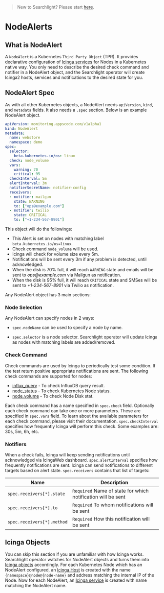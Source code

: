 > New to Searchlight? Please start [here](/docs/tutorials/README.md).

# NodeAlerts

## What is NodeAlert
A `NodeAlert` is a Kubernetes `Third Party Object` (TPR). It provides declarative configuration of [Icinga services](https://www.icinga.com/docs/icinga2/latest/doc/09-object-types/#service) for Nodes in a Kubernetes native way. You only need to describe the desired check command and notifier in a NodeAlert object, and the Searchlight operator will create Icinga2 hosts, services and notifications to the desired state for you.

## NodeAlert Spec
As with all other Kubernetes objects, a NodeAlert needs `apiVersion`, `kind`, and `metadata` fields. It also needs a `.spec` section. Below is an example NodeAlert object.

```yaml
apiVersion: monitoring.appscode.com/v1alpha1
kind: NodeAlert
metadata:
  name: webstore
  namespace: demo
spec:
  selector:
    beta.kubernetes.io/os: linux
  check: node_volume
  vars:
    warning: 70
    critical: 95
  checkInterval: 5m
  alertInterval: 3m
  notifierSecretName: notifier-config
  receivers:
  - notifier: mailgun
    state: WARNING
    to: ["ops@example.com"]
  - notifier: twilio
    state: CRITICAL
    to: ["+1-234-567-8901"]
```

This object will do the followings:

- This Alert is set on nodes with matching label `beta.kubernetes.io/os=linux`.
- Check command `node_volume` will be used.
- Icinga will check for volume size every 5m.
- Notifications will be sent every 3m if any problem is detected, until acknowledged.
- When the disk is 70% full, it will reach `WARNING` state and emails will be sent to _ops@example.com_ via Mailgun as notification.
- When the disk is 95% full, it will reach `CRITICAL` state and SMSes will be sent to _+1-234-567-8901_ via Twilio as notification.

Any NodeAlert object has 3 main sections:

### Node Selection
Any NodeAlert can specify nodes in 2 ways:

- `spec.nodeName` can be used to specify a node by name.

- `spec.selector` is a node selector. Searchlight operator will update Icinga as nodes with matching labels are added/removed.

### Check Command
Check commands are used by Icinga to periodically test some condition. If the test return positive appropriate notifications are sent. The following check commands are supported for nodes:
- [influx_query](influx_query.md) - To check InfluxDB query result.
- [node_status](node_status.md) - To check Kubernetes Node status.
- [node_volume](node_volume.md) - To check Node Disk stat.

Each check command has a name specified in `spec.check` field. Optionally each check command can take one or more parameters. These are specified in `spec.vars` field. To learn about the available parameters for each check command, please visit their documentation. `spec.checkInterval` specifies how frequently Icinga will perform this check. Some examples are: 30s, 5m, 6h, etc.

### Notifiers
When a check fails, Icinga will keep sending notifications until acknowledged via IcingaWeb dashboard. `spec.alertInterval` specifies how frequently notifications are sent. Icinga can send notifications to different targets based on alert state. `spec.receivers` contains that list of targets:

| Name                       | Description                                                  |
|----------------------------|--------------------------------------------------------------|
| `spec.receivers[*].state`  | `Required` Name of state for which notification will be sent |
| `spec.receivers[*].to`     | `Required` To whom notifications will be sent                |
| `spec.receivers[*].method` | `Required` How this notification will be sent                |


## Icinga Objects
You can skip this section if you are unfamiliar with how Icinga works. Searchlight operator watches for NodeAlert objects and turns them into [Icinga objects](https://www.icinga.com/docs/icinga2/latest/doc/09-object-types/) accordingly. For each Kubernetes Node which has an NodeAlert configured, an [Icinga Host](https://www.icinga.com/docs/icinga2/latest/doc/09-object-types/#host) is created with the name `{namespace}@node@{node-name}` and address matching the internal IP of the Node. Now for each NodeAlert, an [Icinga service](https://www.icinga.com/docs/icinga2/latest/doc/09-object-types/#service) is created with name matching the NodeAlert name.
